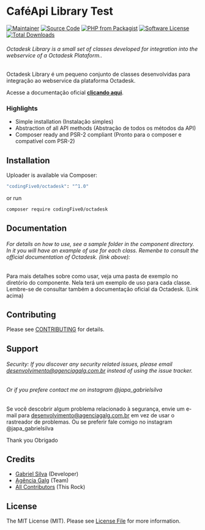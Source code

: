 # CaféApi Library Test

[![Maintainer](http://img.shields.io/badge/maintainer-@gabrielsilva50-blue.svg?style=flat-square)](https://twitter.com/gabrielsilva50)
[![Source Code](http://img.shields.io/badge/source-codingFive0/octadesk-blue.svg?style=flat-square)](https://github.com/codingFive0/octadesk)
[![PHP from Packagist](https://img.shields.io/packagist/php-v/robsonvleite/cafeapi.svg?style=flat-square)](https://packagist.org/packages/robsonvleite/cafeapi)
[![Software License](https://img.shields.io/badge/license-MIT-brightgreen.svg?style=flat-square)](LICENSE)
[![Total Downloads](https://img.shields.io/packagist/dt/codingFive0/octadesk.svg?style=flat-square)](https://packagist.org/packages/crobsonvleite/cafeapi)

###### Octadesk Library is a small set of classes developed for integration into the webservice of a Octadesk Plataform..

Octadesk Library é um pequeno conjunto de classes desenvolvidas para integração ao webservice da plataforma Octadesk.

Acesse a documentação oficial **[clicando aqui](https://api.octadesk.services/docs/#/)**.

### Highlights

- Simple installation (Instalação simples)
- Abstraction of all API methods (Abstração de todos os métodos da API)
- Composer ready and PSR-2 compliant (Pronto para o composer e compatível com PSR-2)

## Installation

Uploader is available via Composer:

```bash
"codingFive0/octadesk": "^1.0"
```

or run

```bash
composer require codingFive0/octadesk
```

## Documentation

###### For details on how to use, see a sample folder in the component directory. In it you will have an example of use for each class. Remenbe to consult the official documentation of Octadesk. (link above):

Para mais detalhes sobre como usar, veja uma pasta de exemplo no diretório do componente. Nela terá um exemplo de uso para cada classe. Lembre-se de consultar também a documentação oficial da Octadesk. (Link acima)

## Contributing

Please see [CONTRIBUTING](https://github.com/codingFive0/octadesk/blob/master/CONTRIBUTING.md) for details.

## Support

###### Security: If you discover any security related issues, please email desenvolvimento@agenciagalg.com.br instead of using the issue tracker.
###### Or if you prefere contact me on instagram @japa_gabrielsilva

Se você descobrir algum problema relacionado à segurança, envie um e-mail para desenvolvimento@agenciagalg.com.br em vez de usar o rastreador de problemas.
Ou se preferir fale comigo no instagram @japa_gabrielsilva

Thank you
Obrigado

## Credits

- [Gabriel Silva](https://github.com/codingFive0) (Developer)
- [Agência Galg](https://github.com/codingFive0) (Team)
- [All Contributors](https://github.com/codingFive0/octadesk/contributors) (This Rock)

## License

The MIT License (MIT). Please see [License File](https://github.com/codingFive0/octadesk/blob/master/LICENSE) for more information.